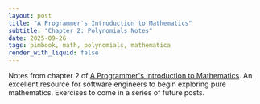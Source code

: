 ```yaml
---
layout: post
title: "A Programmer's Introduction to Mathematics"
subtitle: "Chapter 2: Polynomials Notes"
date: 2025-09-26 
tags: pimbook, math, polynomials, mathematica
render_with_liquid: false
---
```


Notes from chapter 2 of [A Programmer's Introduction to Mathematics](https://pimbook.org). An excellent resource for software engineers to begin exploring pure mathematics. Exercises to come in a series of future posts.

<script crossorigin src="https://unpkg.com/wolfram-notebook-embedder@0.3/dist/wolfram-notebook-embedder.min.js"></script>

<div id="notebookContainer"></div>

<script>
WolframNotebookEmbedder.embed(
'https://www.wolframcloud.com/obj/830b45d3-3cbc-4dda-8173-4672f6db3990',
    document.getElementById('notebookContainer')
);
</script>
